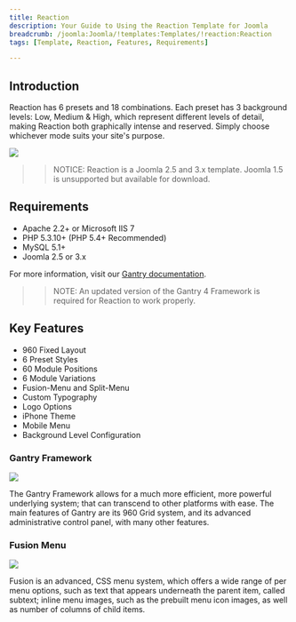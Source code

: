 ```yaml
---
title: Reaction
description: Your Guide to Using the Reaction Template for Joomla
breadcrumb: /joomla:Joomla/!templates:Templates/!reaction:Reaction
tags: [Template, Reaction, Features, Requirements]

---
```


Introduction
-----

Reaction has 6 presets and 18 combinations. Each preset has 3 background levels: Low, Medium & High, which represent different levels of detail, making Reaction both graphically intense and reserved. Simply choose whichever mode suits your site's purpose.

![][theme]

>> NOTICE: Reaction is a Joomla 2.5 and 3.x template. Joomla 1.5 is unsupported but available for download.

Requirements
-----

* Apache 2.2+ or Microsoft IIS 7
* PHP 5.3.10+ (PHP 5.4+ Recommended)
* MySQL 5.1+
* Joomla 2.5 or 3.x

For more information, visit our [Gantry documentation][gantry].

>> NOTE: An updated version of the Gantry 4 Framework is required for Reaction to work properly.

Key Features
-----

* 960 Fixed Layout
* 6 Preset Styles
* 60 Module Positions
* 6 Module Variations
* Fusion-Menu and Split-Menu
* Custom Typography
* Logo Options
* iPhone Theme
* Mobile Menu
* Background Level Configuration

### Gantry Framework

![][framework]

The Gantry Framework allows for a much more efficient, more powerful underlying system; that can transcend to other platforms with ease. The main features of Gantry are its 960 Grid system, and its advanced administrative control panel, with many other features.

### Fusion Menu

![][fusion]

Fusion is an advanced, CSS menu system, which offers a wide range of per menu options, such as text that appears underneath the parent item, called subtext; inline menu images, such as the prebuilt menu icon images, as well as number of columns of child items.

[gantry]: http://www.gantry-framework.org/
[theme]: assets/reaction.jpeg
[framework]: assets/framework.jpg
[style]: assets/style.jpg
[fusion]: assets/fusion.jpg

